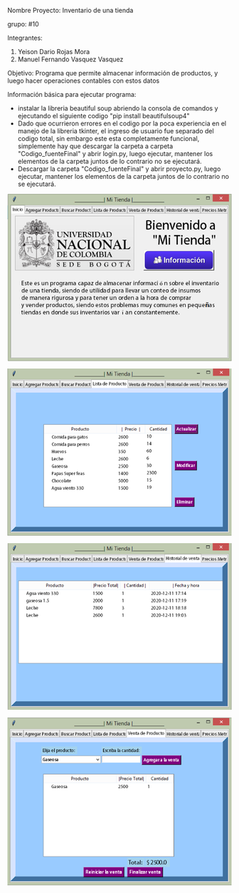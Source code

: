 Nombre Proyecto: Inventario de una tienda

grupo: #10

Integrantes:
1. Yeison Dario Rojas Mora
2. Manuel Fernando Vasquez Vasquez

Objetivo: Programa que permite almacenar información de productos, y luego hacer operaciones contables con estos datos

Información básica para ejecutar programa:
- instalar la libreria beautiful soup abriendo la consola de comandos y ejecutando el siguiente codigo "pip install beautifulsoup4"
- Dado que ocurrieron errores en el codigo por la poca experiencia en el manejo de la libreria tkinter, el ingreso de usuario fue separado del codigo total, sin embargo este esta completamente funcional, simplemente hay que descargar la carpeta a carpeta "Codigo_fuenteFinal" y abrir login.py, luego ejecutar, mantener los elementos de la carpeta juntos de lo contrario no se ejecutará.
- Descargar la carpeta "Codigo_fuenteFinal" y abrir proyecto.py, luego ejecutar, mantener los elementos de la carpeta juntos de lo contrario no se ejecutará.

![1](https://github.com/Yeison-Rojas/Proyecto_Inventario_Tienda/blob/main/Imagenes%20de%20referencia/1.0.png)

![2](https://github.com/Yeison-Rojas/Proyecto_Inventario_Tienda/blob/main/Imagenes%20de%20referencia/2.0.png)

![3](https://github.com/Yeison-Rojas/Proyecto_Inventario_Tienda/blob/main/Imagenes%20de%20referencia/3.0.png)

![4](https://github.com/Yeison-Rojas/Proyecto_Inventario_Tienda/blob/main/Imagenes%20de%20referencia/4.0.png)
